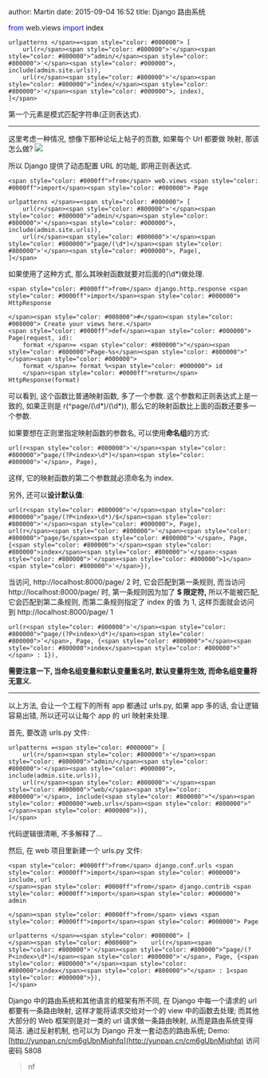 author: Martin
date: 2015-09-04 16:52
title: Django 路由系统

<span style="color: #0000ff">from</span> web.views <span style="color: #0000ff">import</span><span style="color: #000000"> index

    urlpatterns </span>=<span style="color: #000000"> [
        url(r</span><span style="color: #800000">'</span><span style="color: #800000">^admin/</span><span style="color: #800000">'</span><span style="color: #000000">, include(admin.site.urls)),
        url(r</span><span style="color: #800000">'</span><span style="color: #800000">^index/</span><span style="color: #800000">'</span><span style="color: #000000">, index),
    ]</span>




第一个元素是模式匹配字符串(正则表达式).




* * *


这里考虑一种情况, 想像下那种论坛上帖子的页数, 如果每个 Url 都要做 映射, 那该怎么做?
![](http://i57.tinypic.com/14aa5c6.jpg)


所以 Django 提供了动态配置 URL 的功能, 即用正则表达式.



    <span style="color: #0000ff">from</span> web.views <span style="color: #0000ff">import</span><span style="color: #000000"> Page

    urlpatterns </span>=<span style="color: #000000"> [
        url(r</span><span style="color: #800000">'</span><span style="color: #800000">^admin/</span><span style="color: #800000">'</span><span style="color: #000000">, include(admin.site.urls)),
        url(r</span><span style="color: #800000">'</span><span style="color: #800000">^page/(\d*)</span><span style="color: #800000">'</span><span style="color: #000000">, Page),
    ]</span>


如果使用了这种方式, 那么其映射函数就要对后面的(\d*)做处理.



    <span style="color: #0000ff">from</span> django.http.response <span style="color: #0000ff">import</span><span style="color: #000000"> HttpResponse

    </span><span style="color: #008000">#</span><span style="color: #008000"> Create your views here.</span>
    <span style="color: #0000ff">def</span><span style="color: #000000"> Page(request, id):
        format </span>= <span style="color: #800000">"</span><span style="color: #800000">Page-%s</span><span style="color: #800000">"</span><span style="color: #000000">
        format </span>= format %<span style="color: #000000"> id
        </span><span style="color: #0000ff">return</span> HttpResponse(format)





可以看到, 这个函数比普通映射函数, 多了一个参数.
这个参数和正则表达式上是一致的, 如果正则是 r(^page/(\d*)/(\d*)), 那么它的映射函数比上面的函数还要多一个参数.




如果要想在正则里指定映射函数的参数名, 可以使用**命名组**的方式:



    url(r<span style="color: #800000">'</span><span style="color: #800000">^page/(?P<index>\d*)</span><span style="color: #800000">'</span>, Page),

这样, 它的映射函数的第二个参数就必须命名为 index.



另外, 还可以**设计默认值**:



    url(r<span style="color: #800000">'</span><span style="color: #800000">^page/(?P<index>\d*)/$</span><span style="color: #800000">'</span><span style="color: #000000">, Page),
    url(r</span><span style="color: #800000">'</span><span style="color: #800000">^page/$</span><span style="color: #800000">'</span>, Page, {<span style="color: #800000">'</span><span style="color: #800000">index</span><span style="color: #800000">'</span>:<span style="color: #800000">'</span><span style="color: #800000">1</span><span style="color: #800000">'</span>}),

当访问, http://localhost:8000/page/ 2 时, 它会匹配到第一条规则, 而当访问 http://localhost:8000/page/ 时, 第一条规则因为加了 **$ 限定符,** 所以不能被匹配, 它会匹配到第二条规则, 而第二条规则指定了 index 的值 为 1, 这样页面就会访问到 http://localhost:8000/page/ 1





    url(r<span style="color: #800000">'</span><span style="color: #800000">^page/(?P<index>\d*)</span><span style="color: #800000">'</span>, Page, {<span style="color: #800000">"</span><span style="color: #800000">index</span><span style="color: #800000">"</span> : 1}),




**需要注意一下, 当命名组变量和默认变量重名时, 默认变量将生效, 而命名组变量将无意义.**







* * *







以上方法, 会让一个工程下的所有 app 都通过 urls.py, 如果 app 多的话, 会让逻辑容易出错, 所以还可以让每个 app 的 url 映射来处理.





首先, 要改造 urls.py 文件:



    urlpatterns =<span style="color: #000000"> [
        url(r</span><span style="color: #800000">'</span><span style="color: #800000">^admin/</span><span style="color: #800000">'</span><span style="color: #000000">, include(admin.site.urls)),
        url(r</span><span style="color: #800000">'</span><span style="color: #800000">^web/</span><span style="color: #800000">'</span>, include(<span style="color: #800000">"</span><span style="color: #800000">web.urls</span><span style="color: #800000">"</span><span style="color: #000000">)),
    ]</span>





代码逻辑很清晰, 不多解释了...




然后, 在 web 项目里新建一个 urls.py 文件:



    <span style="color: #0000ff">from</span> django.conf.urls <span style="color: #0000ff">import</span><span style="color: #000000"> include, url
    </span><span style="color: #0000ff">from</span> django.contrib <span style="color: #0000ff">import</span><span style="color: #000000"> admin

    </span><span style="color: #0000ff">from</span> views <span style="color: #0000ff">import</span><span style="color: #000000"> Page

    urlpatterns </span>=<span style="color: #000000"> [
    </span><span style="color: #000000">    url(r</span><span style="color: #800000">'</span><span style="color: #800000">^page/(?P<index>\d*)</span><span style="color: #800000">'</span>, Page, {<span style="color: #800000">"</span><span style="color: #800000">index</span><span style="color: #800000">"</span> : 1<span style="color: #000000">}),
    ]</span>






Django 中的路由系统和其他语言的框架有所不同, 在 Django 中每一个请求的 url 都要有一条路由映射, 这样才能将请求交给对一个的 view 中的函数去处理;
而其他大部分的 Web 框架则是对一类的 url 请求做一条路由映射, 从而是路由系统变得简洁.
通过反射机制, 也可以为 Django 开发一套动态的路由系统;
Demo: [http://yunpan.cn/cm6gUbnMiqhfq](http://yunpan.cn/cm6gUbnMiqhfq) 访问密码 5808
>nf
